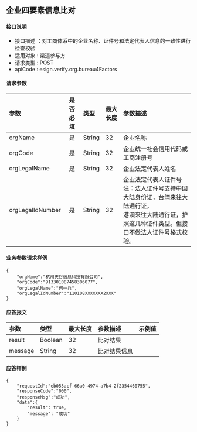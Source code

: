 ## 企业四要素信息比对

#### 接口说明

* 接口描述 ：对工商体系中的企业名称、证件号和法定代表人信息的一致性进行检查校验
* 适用对象 : 渠道参与方
* 请求类型 : POST
* apiCode : esign.verify.org.bureau4Factors

#### 请求参数
| 参数 | 是否必填 | 类型 | 最大长度 | 参数描述 |
|:----|:-------:|:-----|:-------|:--------|
| orgName | 是 | String | 32 | 企业名称 |
| orgCode | 是 | String | 32 | 企业统一社会信用代码或工商注册号	|
| orgLegalName | 是 | String | 32 | 企业法定代表人姓名 |
| orgLegalIdNumber | 是 | String | 32 | 企业法定代表人证件号<br/>注：法人证件号支持中国大陆身份证，台湾来往大陆通行证，<br/>港澳来往大陆通行证，护照这几种证件类型。但接口不做法人证件号格式校验。 |




#### 业务参数请求样例
```
{
    "orgName":"杭州天谷信息科技有限公司",
    "orgCode":"913301087458306077",
    "orgLegalName":"何一兵",
    "orgLegalIdNumber":"110108XXXXXXX2XXX"
}
```

#### 应答报文

| 参数 | 类型 | 最大长度 | 参数描述 | 示例值 |
|:----|:----|:--------|:--------|:------|
| result | Boolean | 32 | 比对结果 |  |
| message | String | 32 | 比对结果信息 |  |


#### 应答样例

```
{
    "requestId":"eb053acf-66a0-4974-a7b4-2f2354460755",
    "responseCode":"000",
    "responseMsg":"成功",
    "data":{
        "result": true,
        "message": "成功"
    }
}
```